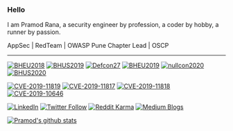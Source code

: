 ### Hello
I am Pramod Rana, a security engineer by profession, a coder by hobby, a runner by passion. 

AppSec | RedTeam | OWASP Pune Chapter Lead | OSCP

-------------------------------------

[![BHEU2018](https://img.shields.io/badge/BHEU2018-Arsenal-blue)](https://www.blackhat.com/eu-18/arsenal/schedule/#lmyn-lets-map-your-network-12991)
[![BHUS2019](https://img.shields.io/badge/BHUS2019-Arsenal-blue)](https://www.blackhat.com/us-19/arsenal/schedule/index.html#lmyn-lets-map-your-network-14974)
[![Defcon27](https://img.shields.io/badge/DC27-DemoLabs-blue)](https://www.defcon.org/html/defcon-27/dc-27-demolabs.html#LMYN)
[![BHEU2019](https://img.shields.io/badge/BHEU2019-Arsenal-blue)](https://www.blackhat.com/eu-19/arsenal/schedule/index.html#omniscient-lets-map-your-network-18059)
[![nullcon2020](https://img.shields.io/badge/nullcon2020-Ammo-blue)](https://nullcon.net/website/goa-2020/ammo/omniscient.php)
[![BHUS2020](https://img.shields.io/badge/BHUS2020-Arsenal-blue)](https://www.blackhat.com/us-20/arsenal/schedule/index.html#vprioritizer-learn-to-say-no-to-almost-every-vulnerability-art-of-risk-prioritisation-21192)


[![CVE-2019-11819](https://img.shields.io/badge/Alkacon%20OpenCMS%20%7c%20CSVi-CVE--2019--11819-red)]()
[![CVE-2019-11817](https://img.shields.io/badge/IriusRisk%20%7c%20Info%20Leak-CVE--2019--11817-red)]()
[![CVE-2019-11818](https://img.shields.io/badge/Alkacon%20OpenCMS%20%7c%20XSS-CVE--2019--11818-red)]()
[![CVE-2019-10646](https://img.shields.io/badge/WolfCMS%20%7c%20XSS-CVE--2019--10646-red)]()

[![LinkedIn](https://img.shields.io/badge/linkedin-%230077B5.svg?&style=for-the-badge&logo=linkedin&logoColor=white)](https://www.linkedin.com/in/pramod-rana-696ba062/) 
[![Twitter Follow](https://img.shields.io/twitter/follow/IAmVarchashva?style=social)](https://twitter.com/IAmVarchashva)
[![Reddit Karma](https://img.shields.io/reddit/user-karma/combined/varchashva?style=social)](https://www.reddit.com/user/varchashva)
[![Medium Blogs](https://img.shields.io/badge/Blogs-%23577284.svg?&style=for-the-badge&logo=medium&logoColor=white)](https://medium.com/@rana.miet)

[![Pramod's github stats](https://github-readme-stats.vercel.app/api?username=varchashva&theme=omni)](https://github.com/varchashva/vPrioritizer)

